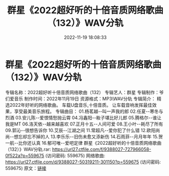 ﻿---
title: 群星《2022超好听的十倍音质网络歌曲（132）》WAV分轨
date: 2022-11-19 18:08:33
categories: WAV车载音乐、镜像
tags: 华语中文
---
# 群星《2022超好听的十倍音质网络歌曲（132）》WAV分轨

专辑名称：2022超好听十倍音质网络歌曲（132）
专辑艺人：群星
专辑制作：爷们爱音乐
制作时间：2022年11月19日
资源格式：MP3\WAV分轨
专辑简介：
精选2022年好听的网络歌曲。
车载U盘音乐,十倍音质。
让车载音响发挥最佳效果，享受最美音乐旅程。
专辑曲目：
01.杨茗越--叫一声我的郎
02.任夏--寒冬与烈酒
03.安儿陈--爱恨情愁抛云霄
04.冯鑫阳--籹子堪比好儿郎
05.腾格尔--谁让我是MT
06.洛天依--越来越喜欢
07.正月十五--人间可爱
08.王小叶--耗尽了所有
09.郭沁--很想告诉你
10.艾辰--江湖之间
11.常超凡--爱你犯了什么错
12.欧阳尚尚--想忘却忘不掉的人
13.李乐乐--旧伤未愈又添新伤
14.石雨菲--月月年年
15.贺一航--比你还认真
16.郁可唯--爱吧定律
群星《2022超好听的十倍音质网络歌曲（132）》WAV分轨.rar:
https://url27.ctfile.com/f/9388027-727966058-0f522a?p=559675
(访问密码: 559675)
网络歌曲: https://url27.ctfile.com/d/9388027-50319211-301150?p=559675
(访问密码: 559675)
原文：[链接](https://blog.sina.com.cn/s/blog_1647c7e76010310by.html)